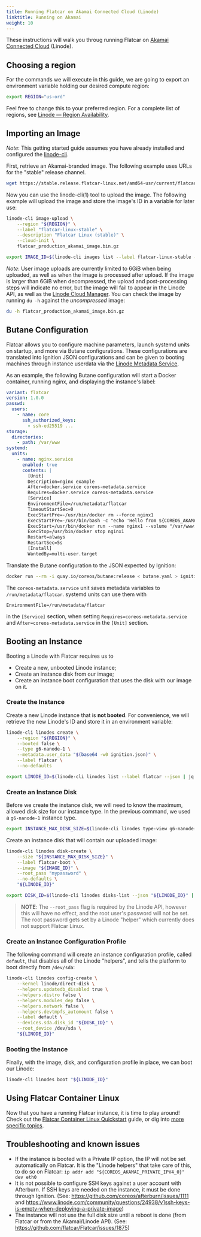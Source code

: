 ```yaml
---
title: Running Flatcar on Akamai Connected Cloud (Linode)
linktitle: Running on Akamai
weight: 10
---
```


These instructions will walk you throug running Flatcar on [Akamai Connected
Cloud][akamai-connected-cloud] (Linode).

## Choosing a region

For the commands we will execute in this guide, we are going to export an
environment variable holding our desired compute region:

```bash
export REGION="us-ord"
```

Feel free to change this to your preferred region.
For a complete list of regions, see [Linode &mdash; Region
Availability][linode-region-availability].

## Importing an Image

_Note_: This getting started guide assumes you have already installed and
configured the [linode-cli][linode-cli].

First, retrieve an Akamai-branded image.
The following example uses URLs for the "stable" release channel.

```bash
wget https://stable.release.flatcar-linux.net/amd64-usr/current/flatcar_production_akamai_image.bin.gz
```

Now you can use the linode-cli(1) tool to upload the image.
The following example will upload the image and store the image's ID in a
variable for later use:

```bash
linode-cli image-upload \
    --region "${REGION}" \
    --label "flatcar-linux-stable" \
    --description "Flatcar Linux (stable)" \
    --cloud-init \
    flatcar_production_akamai_image.bin.gz

export IMAGE_ID=$(linode-cli images list --label flatcar-linux-stable --json | jq -r '.[0].id')
```

_Note_: User image uploads are currently limited to 6GiB when being uploaded, as
well as when the image is processed after upload.
If the image is larger than 6GiB when decompressed, the upload and
post-processing steps will indicate no error, but the image will fail to appear
in the Linode API, as well as the [Linode Cloud Manager][linode-cloud-manager].
You can check the image by running `du -h` against the _uncompressed_ image:

```bash
du -h flatcar_production_akamai_image.bin.gz
```

## Butane Configuration

Flatcar allows you to configure machine parameters, launch systemd units on
startup, and more via Butane configurations.
These configurations are translated into Ignition JSON configurations and can be
given to booting machines through instance userdata via the [Linode Metadata
Service][linode-metadata-service].

As an example, the following Butane configuration will start a Docker container,
running  nginx, and displaying the instance's label:

```yaml
variant: flatcar
version: 1.0.0
passwd:
  users:
    - name: core
      ssh_authorized_keys:
        - ssh-ed25519 ...
storage:
  directories:
    - path: /var/www
systemd:
  units:
    - name: nginx.service
      enabled: true
      contents: |
        [Unit]
        Description=nginx example
        After=docker.service coreos-metadata.service
        Requires=docker.service coreos-metadata.service
        [Service]
        EnvironmentFile=/run/metadata/flatcar
        TimeoutStartSec=0
        ExecStartPre=-/usr/bin/docker rm --force nginx1
        ExecStartPre=-/usr/bin/bash -c "echo 'Hello from ${COREOS_AKAMAI_INSTANCE_LABEL}' > /var/www/index.html"
        ExecStart=/usr/bin/docker run --name nginx1 --volume "/var/www:/usr/share/nginx/html:ro" --pull always --log-driver=journald --net host docker.io/nginx:1
        ExecStop=/usr/bin/docker stop nginx1
        Restart=always
        RestartSec=5s
        [Install]
        WantedBy=multi-user.target
```

Translate the Butane configuration to the JSON expected by Ignition:

```bash
docker run --rm -i quay.io/coreos/butane:release < butane.yaml > ignition.json
```

The `coreos-metadata.service` unit saves metadata variables to
`/run/metadata/flatcar`.
systemd units can use them with

```
EnvironmentFile=/run/metadata/flatcar
```

in the `[Service]` section, when setting `Requires=coreos-metadata.service` and
`After=coreos-metadata.service` in the `[Unit]` section.

## Booting an Instance

Booting a Linode with Flatcar requires us to

* Create a new, unbooted Linode instance;
* Create an instance disk from our image;
* Create an instance boot configuration that uses the disk with our image on it.

### Create the Instance

Create a new Linode instance that is **not booted**.
For convenience, we will retrieve the new Linode's ID and store it in an
environment variable:

```bash
linode-cli linodes create \
    --region "${REGION}" \
    --booted false \
    --type g6-nanode-1 \
    --metadata.user_data "$(base64 -w0 ignition.json)" \
    --label flatcar \
    --no-defaults

export LINODE_ID=$(linode-cli linodes list --label flatcar --json | jq -r '.[0].id')
```

### Create an Instance Disk

Before we create the instance disk, we will need to know the maximum, allowed
disk size for our instance type.
In the previous command, we used a `g6-nanode-1` instance type.

```bash
export INSTANCE_MAX_DISK_SIZE=$(linode-cli linodes type-view g6-nanode-1 --json | jq -r '.[0].disk')
```

Create an instance disk that will contain our uploaded image:

```bash
linode-cli linodes disk-create \
    --size "${INSTANCE_MAX_DISK_SIZE}" \
    --label flatcar-boot \
    --image "${IMAGE_ID}" \
    --root_pass "mypassword" \
    --no-defaults \
    "${LINODE_ID}"

export DISK_ID=$(linode-cli linodes disks-list --json "${LINODE_ID}" | jq -r '.[0].id')
```

> **NOTE**: The `--root_pass` flag is required by the Linode API, however this
> will have no effect, and the root user's password will not be set.
> The root password gets set by a Linode "helper" which currently does not
> support Flatcar Linux.

### Create an Instance Configuration Profile

The following command will create an instance configuration profile, called
`default`, that disables all of the Linode "helpers", and tells the platform to
boot directly from `/dev/sda`:

```bash
linode-cli linodes config-create \
    --kernel linode/direct-disk \
    --helpers.updatedb_disabled true \
    --helpers.distro false \
    --helpers.modules_dep false \
    --helpers.network false \
    --helpers.devtmpfs_automount false \
    --label default \
    --devices.sda.disk_id "${DISK_ID}" \
    --root_device /dev/sda \
    "${LINODE_ID}"
```

### Booting the Instance

Finally, with the image, disk, and configuration profile in place, we can boot
our Linode:

```bash
linode-cli linodes boot "${LINODE_ID}"
```

## Using Flatcar Container Linux

Now that you have a running Flatcar instance, it is time to play around!
Check out the [Flatcar Container Linux Quickstart][quickstart] guide, or dig
into [more specific topics][doc-index].

## Troubleshooting and known issues

* If the instance is booted with a Private IP option, the IP will not be set automatically on Flatcar. It is the "Linode helpers" that take care of this, to do so on Flatcar: `ip addr add "${COREOS_AKAMAI_PRIVATE_IPV4_0}" dev eth0`
* It is not possible to configure SSH keys against a user account with Afterburn. If SSH keys are needed on the instance, it must be done through Ignition. (See: https://github.com/coreos/afterburn/issues/1111 and https://www.linode.com/community/questions/24938/v1ssh-keys-is-empty-when-deploying-a-private-image)
* The instance will not use the full disk size until a reboot is done (from Flatcar or from the Akamai/Linode API). (See: https://github.com/flatcar/Flatcar/issues/1875)

[akamai-connected-cloud]: https://www.linode.com/
[doc-index]: ../../
[linode-api]: https://www.linode.com/docs/api/
[linode-cli]: https://www.linode.com/docs/products/tools/cli/
[linode-cloud-manager]: https://cloud.linode.com/
[linode-metadata-service]: https://www.linode.com/docs/products/compute/compute-instances/guides/metadata-api/
[linode-region-availability]: https://www.linode.com/global-infrastructure/availability/
[quickstart]: ../
